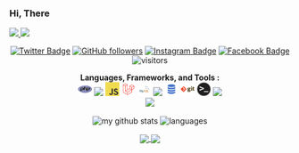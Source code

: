 ### Hi, There
<a href="https://github.com/arifwardan">
<img src="https://media.giphy.com/media/hvRJCLFzcasrR4ia7z/giphy.gif" width="30px">
<img src="https://emojis.slackmojis.com/emojis/images/1531849430/4246/blob-sunglasses.gif?1531849430" width="30"/>
</a>

<div align="center">

[![Twitter Badge](https://img.shields.io/twitter/follow/arifwrdn?label=Follow&color=<green>)](https://twitter.com/arifwrdn)
[![GitHub followers](https://img.shields.io/github/followers/arifwardan?label=Follow&style=social)](https://github.com/arifwardan/?tab=follow)
[![Instagram Badge](https://img.shields.io/badge/-Arif_Wardan-blue?style=social&logo=Instagram&link=https://www.instagram.com/arifwardann/)](https://www.instagram.com/arifwardann/) 
[![Facebook Badge](https://img.shields.io/badge/-Arif_Wardan-blue?style=social&logo=facebook&link=https://www.facebook.com/ariff.wardan/)](https://www.facebook.com/ariff.wardan/) 
![visitors](https://hit-badger.glitch.me/badge?page_id=arifwardan.arifwardan)
 </div>

<div align="center">
<b>Languages, Frameworks, and Tools :</b>  
 </div>
 
<div align="center" color="blue">
<code><img height="25" src="https://raw.githubusercontent.com/github/explore/80688e429a7d4ef2fca1e82350fe8e3517d3494d/topics/php/php.png"></code>
<code><img height="25" src="https://golang.org/lib/godoc/images/go-logo-blue.svg"></code>
<code><img height="25" src="https://raw.githubusercontent.com/github/explore/80688e429a7d4ef2fca1e82350fe8e3517d3494d/topics/javascript/javascript.png"></code>
<code><img height="25" src="https://raw.githubusercontent.com/github/explore/56a826d05cf762b2b50ecbe7d492a839b04f3fbf/topics/laravel/laravel.png"></code>
<code><img height="25" src="https://raw.githubusercontent.com/github/explore/80688e429a7d4ef2fca1e82350fe8e3517d3494d/topics/mysql/mysql.png"></code>
<code><img height="25" src="https://code.visualstudio.com/assets/favicon.ico"></code>
<code><img height="25" src="https://raw.githubusercontent.com/github/explore/80688e429a7d4ef2fca1e82350fe8e3517d3494d/topics/sql/sql.png"></code>
<code><img height="25" src="https://raw.githubusercontent.com/github/explore/80688e429a7d4ef2fca1e82350fe8e3517d3494d/topics/git/git.png"></code>
<code><img height="25" src="https://raw.githubusercontent.com/github/explore/80688e429a7d4ef2fca1e82350fe8e3517d3494d/topics/terminal/terminal.png"></code>
<code><img src="https://media.giphy.com/media/WUlplcMpOCEmTGBtBW/giphy.gif" width="30"></code>
 </div>

<div align="center">
        <img src="https://github-profile-trophy.vercel.app/?username=arifwardan&theme=onedark"/>
 </div>

<p align="center">
<img src="https://github-readme-stats.vercel.app/api?username=arifwardan&show_icons=true&theme=dracula" alt="my github stats" width="420"/>&nbsp;<img src="https://github-readme-stats.vercel.app/api/top-langs/?username=arifwardan&layout=compact&theme=dracula" alt="languages" height="165">
</p>

<p align="center">
<a href="https://github.com/arifwardan/blog">
  <img align="center" src="https://github-readme-stats.vercel.app/api/pin/?username=arifwardan&theme=dracula&repo=blog" />
</a>
<a href="https://github.com/arifwardan/bash">
  <img align="center" src="https://github-readme-stats.vercel.app/api/pin/?username=arifwardan&theme=dracula&repo=bash" />
</a>
</p>

